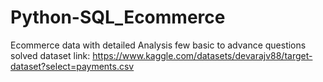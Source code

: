 # Python-SQL_Ecommerce
Ecommerce data with detailed Analysis few basic to advance questions solved
dataset link: https://www.kaggle.com/datasets/devarajv88/target-dataset?select=payments.csv

